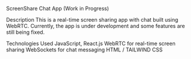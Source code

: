 ScreenShare Chat App (Work in Progress)

Description
 This is a real-time screen sharing app with chat built using WebRTC.
 Currently, the app is under development and some features are still being fixed.

Technologies Used
  JavaScript, React.js
  WebRTC for real-time screen sharing
  WebSockets for chat messaging
  HTML / TAILWIND CSS 
